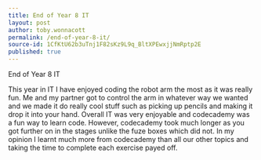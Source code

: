 ```yaml
---
title: End of Year 8 IT
layout: post
author: toby.wonnacott
permalink: /end-of-year-8-it/
source-id: 1CfKtU62b3uTnj1F82sKz9L9q_BltXPEwxjjNmRptp2E
published: true
---
```

End of Year 8 IT

This year in IT I have enjoyed coding  the robot arm the most as it was really fun. Me and my partner got to control the arm in whatever way we wanted and we made it do really cool stuff such as picking up pencils and making it drop it into your hand. Overall IT was very enjoyable and codecademy was a fun way to learn code. However, codecademy took much longer as you got further on in the stages unlike the fuze boxes which did not. In my opinion I learnt much more from codecademy than all our other topics and taking the time to complete each exercise payed off.

